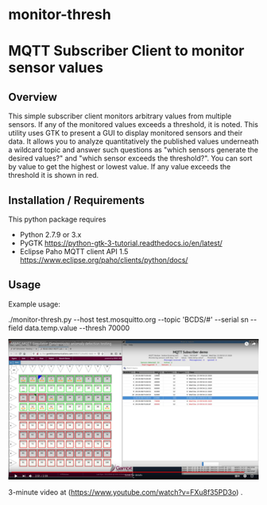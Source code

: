 # monitor-thresh
# MQTT Subscriber Client to monitor sensor values

## Overview

This simple subscriber client monitors arbitrary values from multiple sensors. If any
of the monitored values exceeds a threshold, it is noted.
This utility uses GTK to present a GUI to display monitored sensors and their data.
It allows you to analyze quantitatively
the published values underneath a wildcard topic and answer such questions as "which sensors
generate the desired values?" and "which sensor exceeds the threshold?". You can sort by
value to get the highest or lowest value. If any value exceeds the threshold it is shown
in red.

## Installation / Requirements

This python package requires

* Python 2.7.9 or 3.x
* PyGTK https://python-gtk-3-tutorial.readthedocs.io/en/latest/
* Eclipse Paho MQTT client API 1.5 https://www.eclipse.org/paho/clients/python/docs/

## Usage

Example usage:

./monitor-thresh.py --host test.mosquitto.org --topic 'BCDS/#' --serial sn --field data.temp.value --thresh 70000

![screenshot](https://github.com/gambitcomminc/monitor-thresh/blob/master/monitor-thresh-readonly.png)

3-minute video at (https://www.youtube.com/watch?v=FXu8f35PD3o) .
